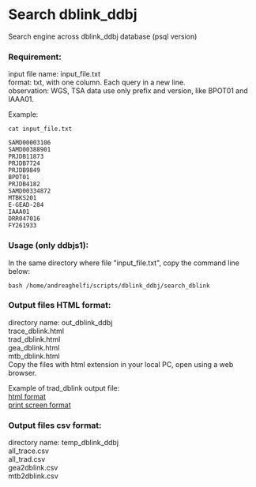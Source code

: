 # Search dblink_ddbj
Search engine across dblink_ddbj database (psql version)

### Requirement:
input file name: input_file.txt <br>
format: txt, with one column. Each query in a new line.<br>
observation: WGS, TSA data use only prefix and version, like BPOT01 and IAAA01.<br>

Example: 
```
cat input_file.txt 
```
```
SAMD00003106
SAMD00388901
PRJDB11873
PRJDB7724
PRJDB9849
BPOT01
PRJDB4182
SAMD00334872
MTBKS201
E-GEAD-284
IAAA01
DRR047016
FY261933
```
### Usage (only ddbjs1):
In the same directory where file "input_file.txt", copy the command line below: <br>
```
bash /home/andreaghelfi/scripts/dblink_ddbj/search_dblink
```
### Output files HTML format:
directory name: out_dblink_ddbj <br>
trace_dblink.html  <br>
trad_dblink.html <br>
gea_dblink.html  <br>
mtb_dblink.html  <br>
Copy the files with html extension in your local PC, open using a web browser.<br>

Example of trad_dblink output file: <br>
[html format](https://github.com/aghelfi-ddbj/search_dblink/blob/main/trad_dblink.html) <br>
[print screen format](https://github.com/aghelfi-ddbj/search_dblink/blob/main/trad_dblink_sample.png) <br>

### Output files csv format:
directory name: temp_dblink_ddbj <br>
all_trace.csv <br>
all_trad.csv <br>
gea2dblink.csv <br>
mtb2dblink.csv <br>

